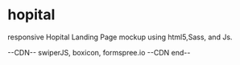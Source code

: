 # hopital
responsive Hopital Landing Page mockup using html5,Sass, and Js.



--CDN--
swiperJS,
boxicon,
formspree.io
--CDN end--
